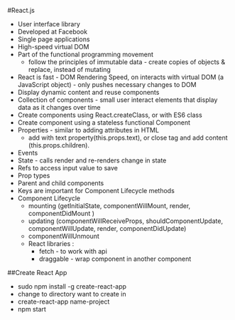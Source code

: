 #React.js
- User interface library
- Developed at Facebook
- Single page applications
- High-speed virtual DOM
- Part of the functional programming movement
  - follow the principles of immutable data - create copies of objects & replace, instead of mutating
- React is fast - DOM Rendering Speed, on interacts with virtual DOM (a JavaScript object) - only pushes necessary changes to DOM
- Display dynamic content and reuse components
- Collection of components - small user interact elements that display data as it changes over time
- Create components using React.createClass, or with ES6 class
- Create component using a stateless functional Component
- Properties - similar to adding attributes in HTML
  - add with text property(this.props.text), or close tag and add content (this.props.children).
- Events
- State - calls render and re-renders change in state
- Refs to access input value to save
- Prop types
- Parent and child components
- Keys are important for Component Lifecycle methods
- Component Lifecycle
  - mounting (getInitialState, componentWillMount, render, componentDidMount )
  - updating (componentWillReceiveProps, shouldComponentUpdate, componentWillUpdate, render, componentDidUpdate)
  - componentWillUnmount
  - React libraries :
    - fetch - to work with api
    - draggable - wrap component in another component

##Create React App
- sudo npm install -g create-react-app
- change to directory want to create in
- create-react-app name-project
- npm start
